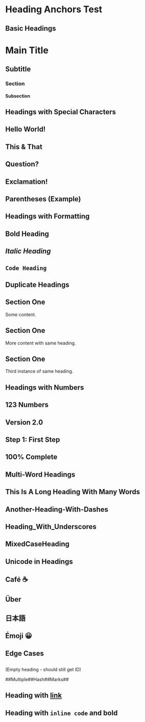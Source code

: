 # Heading Anchors Test

## Basic Headings

# Main Title
## Subtitle
### Section
#### Subsection

## Headings with Special Characters

## Hello World!
## This & That
## Question?
## Exclamation!
## Parentheses (Example)

## Headings with Formatting

## **Bold Heading**
## *Italic Heading*
## `Code Heading`

## Duplicate Headings

## Section One
Some content.

## Section One
More content with same heading.

## Section One
Third instance of same heading.

## Headings with Numbers

## 123 Numbers
## Version 2.0
## Step 1: First Step
## 100% Complete

## Multi-Word Headings

## This Is A Long Heading With Many Words
## Another-Heading-With-Dashes
## Heading_With_Underscores
## MixedCaseHeading

## Unicode in Headings

## Café ☕
## Über
## 日本語
## Émoji 😀

## Edge Cases

##
(Empty heading - should still get ID)

##Multiple##Hash##Marks##

## Heading with [link](https://example.com)

## Heading with `inline code` and **bold**

